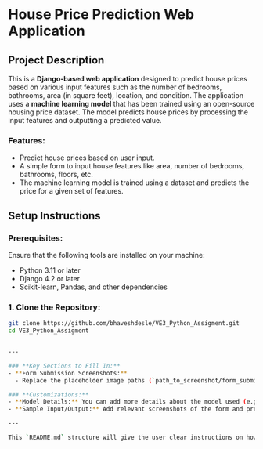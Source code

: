# House Price Prediction Web Application

## Project Description
This is a **Django-based web application** designed to predict house prices based on various input features such as the number of bedrooms, bathrooms, area (in square feet), location, and condition. The application uses a **machine learning model** that has been trained using an open-source housing price dataset. The model predicts house prices by processing the input features and outputting a predicted value.

### Features:
- Predict house prices based on user input.
- A simple form to input house features like area, number of bedrooms, bathrooms, floors, etc.
- The machine learning model is trained using a dataset and predicts the price for a given set of features.

## Setup Instructions

### Prerequisites:
Ensure that the following tools are installed on your machine:
- Python 3.11 or later
- Django 4.2 or later
- Scikit-learn, Pandas, and other dependencies

### 1. Clone the Repository:
```bash
git clone https://github.com/bhaveshdesle/VE3_Python_Assigment.git
cd VE3_Python_Assigment


---

### **Key Sections to Fill In:**
- **Form Submission Screenshots:**
  - Replace the placeholder image paths (`path_to_screenshot/form_submission.png` and `path_to_screenshot/predicted_price.png`) with actual paths to your screenshots.

### **Customizations:**
- **Model Details:** You can add more details about the model used (e.g., linear regression, random forest, etc.) in the `Project Description` section.
- **Sample Input/Output:** Add relevant screenshots of the form and predictions from your application for clarity.

---

This `README.md` structure will give the user clear instructions on how to set up and use the application, along with troubleshooting tips and expected outcomes.

